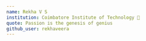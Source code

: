 ```yaml
---
name: Rekha V S
institution: Coimbatore Institute of Technology 🚩
quote: Passion is the genesis of genius
github_user: rekhaveera
---
```

